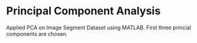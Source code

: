 # Principal Component Analysis

Applied PCA on Image Segment Dataset using MATLAB.
First three princial components are chosen.
